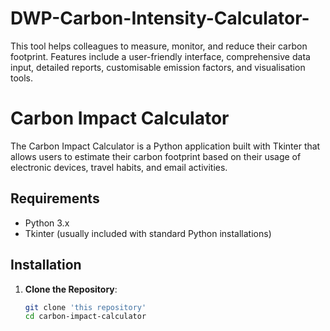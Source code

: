 # DWP-Carbon-Intensity-Calculator-
This tool helps colleagues to measure, monitor, and reduce their carbon footprint. Features include a user-friendly interface, comprehensive data input, detailed reports, customisable emission factors, and visualisation tools.


# Carbon Impact Calculator

The Carbon Impact Calculator is a Python application built with Tkinter that allows users to estimate their carbon footprint based on their usage of electronic devices, travel habits, and email activities. 


## Requirements

- Python 3.x
- Tkinter (usually included with standard Python installations)

## Installation

1. **Clone the Repository**:

   ```sh
   git clone 'this repository'
   cd carbon-impact-calculator
